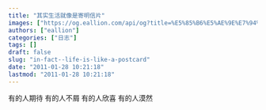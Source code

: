 ```yaml
---
title: "其实生活就像是寄明信片"
images: ["https://og.eallion.com/api/og?title=%E5%85%B6%E5%AE%9E%E7%94%9F%E6%B4%BB%E5%B0%B1%E5%83%8F%E6%98%AF%E5%AF%84%E6%98%8E%E4%BF%A1%E7%89%87"]
authors: ["eallion"]
categories: ["日志"]
tags: []
draft: false
slug: "in-fact--life-is-like-a-postcard"
date: "2011-01-28 10:21:18"
lastmod: "2011-01-28 10:21:18"
---
```


有的人期待
有的人不屑
有的人欣喜
有的人漠然
